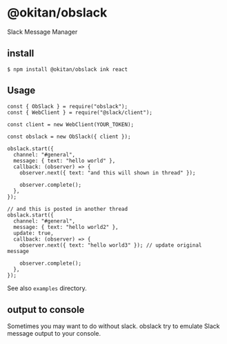 # @okitan/obslack

Slack Message Manager

## install

```console
$ npm install @okitan/obslack ink react
```

## Usage

```node
const { ObSlack } = require("obslack");
const { WebClient } = require("@slack/client");

const client = new WebClient(YOUR_TOKEN);

const obslack = new ObSlack({ client });

obslack.start({
  channel: "#general",
  message: { text: "hello world" },
  callback: (observer) => {
    observer.next({ text: "and this will shown in thread" });

    observer.complete();
  },
});

// and this is posted in another thread
obslack.start({
  channel: "#general",
  message: { text: "hello world2" },
  update: true,
  callback: (observer) => {
    observer.next({ text: "hello world3" }); // update original message

    observer.complete();
  },
});
```

See also `examples` directory.

## output to console

Sometimes you may want to do without slack.
obslack try to emulate Slack message output to your console.
